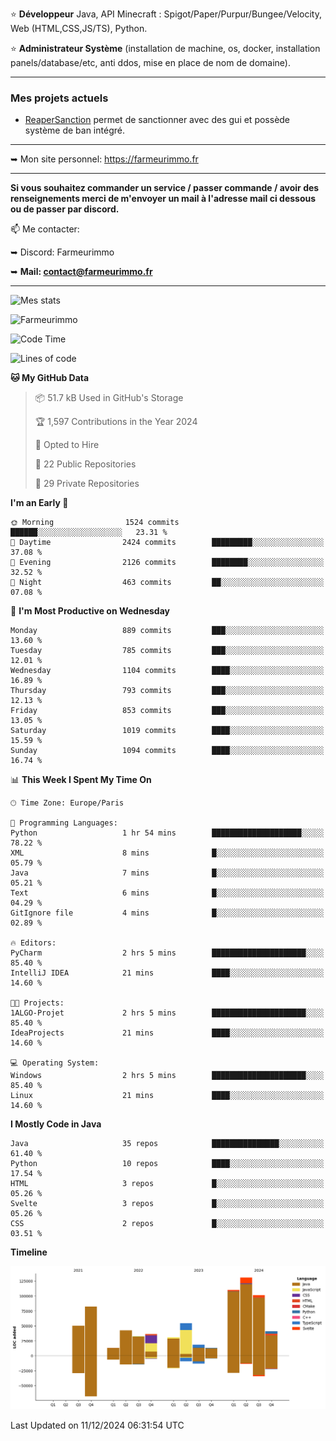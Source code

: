 ⭐ **Développeur** Java, API Minecraft : Spigot/Paper/Purpur/Bungee/Velocity, Web (HTML,CSS,JS/TS), Python.

⭐ **Administrateur Système** (installation de machine, os, docker, installation panels/database/etc, anti ddos, mise en place de nom de domaine).

---

### Mes projets actuels
- [ReaperSanction](https://www.spigotmc.org/resources/reapersanction.89580/) permet de sanctionner avec des gui et possède système de ban intégré.

---

➥ Mon site personnel: https://farmeurimmo.fr

---

**Si vous souhaitez commander un service / passer commande / avoir des renseignements merci de m'envoyer un mail à l'adresse mail ci dessous ou de passer par discord.**

📫 Me contacter:
 
   ➥ Discord: Farmeurimmo
   
   ➥ **Mail: contact@farmeurimmo.fr**

---

![Mes stats](https://github-readme-stats.farmeurimmo.fr/api?username=Farmeurimmo&count_private=true&show_icons=true&theme=radical)

<img src="https://komarev.com/ghpvc/?username=Farmeurimmo" alt="Farmeurimmo" />

<!--START_SECTION:waka-->
![Code Time](http://img.shields.io/badge/Code%20Time-1%2C682%20hrs%2059%20mins-blue)

![Lines of code](https://img.shields.io/badge/From%20Hello%20World%20I%27ve%20Written-758.4%20thousand%20lines%20of%20code-blue)

**🐱 My GitHub Data** 

> 📦 51.7 kB Used in GitHub's Storage 
 > 
> 🏆 1,597 Contributions in the Year 2024
 > 
> 💼 Opted to Hire
 > 
> 📜 22 Public Repositories 
 > 
> 🔑 29 Private Repositories 
 > 
**I'm an Early 🐤** 

```text
🌞 Morning                1524 commits        ██████░░░░░░░░░░░░░░░░░░░   23.31 % 
🌆 Daytime                2424 commits        █████████░░░░░░░░░░░░░░░░   37.08 % 
🌃 Evening                2126 commits        ████████░░░░░░░░░░░░░░░░░   32.52 % 
🌙 Night                  463 commits         ██░░░░░░░░░░░░░░░░░░░░░░░   07.08 % 
```
📅 **I'm Most Productive on Wednesday** 

```text
Monday                   889 commits         ███░░░░░░░░░░░░░░░░░░░░░░   13.60 % 
Tuesday                  785 commits         ███░░░░░░░░░░░░░░░░░░░░░░   12.01 % 
Wednesday                1104 commits        ████░░░░░░░░░░░░░░░░░░░░░   16.89 % 
Thursday                 793 commits         ███░░░░░░░░░░░░░░░░░░░░░░   12.13 % 
Friday                   853 commits         ███░░░░░░░░░░░░░░░░░░░░░░   13.05 % 
Saturday                 1019 commits        ████░░░░░░░░░░░░░░░░░░░░░   15.59 % 
Sunday                   1094 commits        ████░░░░░░░░░░░░░░░░░░░░░   16.74 % 
```


📊 **This Week I Spent My Time On** 

```text
🕑︎ Time Zone: Europe/Paris

💬 Programming Languages: 
Python                   1 hr 54 mins        ████████████████████░░░░░   78.22 % 
XML                      8 mins              █░░░░░░░░░░░░░░░░░░░░░░░░   05.79 % 
Java                     7 mins              █░░░░░░░░░░░░░░░░░░░░░░░░   05.21 % 
Text                     6 mins              █░░░░░░░░░░░░░░░░░░░░░░░░   04.29 % 
GitIgnore file           4 mins              █░░░░░░░░░░░░░░░░░░░░░░░░   02.89 % 

🔥 Editors: 
PyCharm                  2 hrs 5 mins        █████████████████████░░░░   85.40 % 
IntelliJ IDEA            21 mins             ████░░░░░░░░░░░░░░░░░░░░░   14.60 % 

🐱‍💻 Projects: 
1ALGO-Projet             2 hrs 5 mins        █████████████████████░░░░   85.40 % 
IdeaProjects             21 mins             ████░░░░░░░░░░░░░░░░░░░░░   14.60 % 

💻 Operating System: 
Windows                  2 hrs 5 mins        █████████████████████░░░░   85.40 % 
Linux                    21 mins             ████░░░░░░░░░░░░░░░░░░░░░   14.60 % 
```

**I Mostly Code in Java** 

```text
Java                     35 repos            ███████████████░░░░░░░░░░   61.40 % 
Python                   10 repos            ████░░░░░░░░░░░░░░░░░░░░░   17.54 % 
HTML                     3 repos             █░░░░░░░░░░░░░░░░░░░░░░░░   05.26 % 
Svelte                   3 repos             █░░░░░░░░░░░░░░░░░░░░░░░░   05.26 % 
CSS                      2 repos             █░░░░░░░░░░░░░░░░░░░░░░░░   03.51 % 
```



**Timeline**

![Lines of Code chart](https://raw.githubusercontent.com/Farmeurimmo/Farmeurimmo/main/assets/bar_graph.png)


 Last Updated on 11/12/2024 06:31:54 UTC
<!--END_SECTION:waka-->
